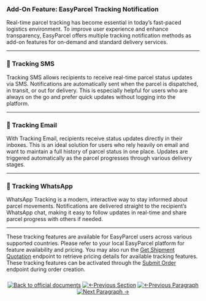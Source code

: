 ### Add-On Feature: EasyParcel Tracking Notification

Real-time parcel tracking has become essential in today’s fast-paced logistics environment. To improve user experience and enhance transparency, EasyParcel offers multiple tracking notification methods as add-on features for on-demand and standard delivery services.

---

### 📲 Tracking SMS

Tracking SMS allows recipients to receive real-time parcel status updates via SMS. Notifications are automatically sent when the parcel is dispatched, in transit, or out for delivery. This is especially helpful for users who are always on the go and prefer quick updates without logging into the platform.

---

### 📧 Tracking Email

With Tracking Email, recipients receive status updates directly in their inboxes. This is an ideal solution for users who rely heavily on email and want to maintain a full history of parcel status in one place. Updates are triggered automatically as the parcel progresses through various delivery stages.

---

### 💬 Tracking WhatsApp

WhatsApp Tracking is a modern, interactive way to stay informed about parcel movements. Notifications are delivered straight to the recipient’s WhatsApp chat, making it easy to follow updates in real-time and share parcel progress with others if needed.

---

These tracking features are available for EasyParcel users across various supported countries. Please refer to your local EasyParcel platform for feature availability and pricing. You may also run the [Get Shipment Quotation](/5.API%20endpoint/%201.Shipping/1.Get%20Shipment%20Quotation.md) endpoint to retrieve pricing details for available tracking features. These tracking features can be activated through the [Submit Order](5.API%20endpoint/%201.Shipping/3.Submit%20Orders.md) endpoint during order creation.

<div align="center" style="margin: 1.5rem 0;">

[![Back to official documents](https://img.shields.io/badge/Back_to_official_documents-007ACC?style=flat-square)](../README.md)
[![←Previous Section](https://img.shields.io/badge/Previous_Section_%E2%86%90-FF7733?style=flat-square)](/6.Webhook/1.Guide%20to%20subscribe%20webhook.md)
[![←Previous Paragraph](https://img.shields.io/badge/Previous_Paragraph_%E2%86%90-FF7733?style=flat-square)](/7.References/2.country_code.md)
[![Next Paragraph →](https://img.shields.io/badge/Next_Paragraph_%E2%86%92-00CC88?style=flat-square)](/7.References/4.Coupon%20discount.md)

</div>
